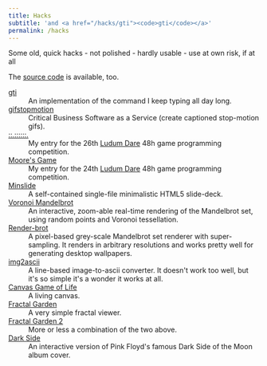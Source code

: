 ```yaml
---
title: Hacks
subtitle: 'and <a href="/hacks/gti"><code>gti</code></a>'
permalink: /hacks
---
```


<p>Some old, quick hacks - not polished - hardly usable - use at own risk, if at all</p>
<p>The <a href="https://github.com/rwos">source code</a> is available, too.</p>

<dl>
  <dt><a href="/hacks/gti">gti</a></dt>
  <dd>
    An implementation of the command I keep typing all day long.
  </dd>
  <dt><a href="https://rwos.github.io/gifstopmotion/">gifstopmotion</a></dt>
  <dd>
    Critical Business Software as a Service (create captioned stop-motion gifs).
  </dd>
  <dt><a href="/hacks/ld26">::.::::::.</a></dt>
  <dd>
    My entry for the 26th <a href="http://www.ludumdare.com/compo/">Ludum Dare</a>
    48h game programming competition.
  </dd>
  <dt><a href="/hacks/ld24">Moore's Game</a></dt>
  <dd>
    My entry for the 24th <a href="http://www.ludumdare.com/compo/">Ludum Dare</a>
    48h game programming competition.
  </dd>
  <dt><a href="/hacks/minslide">Minslide</a></dt>
  <dd>
    A self-contained single-file minimalistic HTML5 slide-deck.
  </dd>
  <dt><a href="/hacks/voronoi-mandelbrot">Voronoi Mandelbrot</a></dt>
  <dd>
    An interactive, zoom-able real-time rendering of the
    Mandelbrot set, using random points and Voronoi tessellation.
  </dd>
  <dt><a href="/hacks/render-brot">Render-brot</a></dt>
  <dd>
    A pixel-based grey-scale Mandelbrot set renderer with
    super-sampling. It renders in arbitrary resolutions and
    works pretty well for generating desktop wallpapers.
  </dd>
  <dt><a href="/hacks/img2ascii">img2ascii</a></dt>
  <dd>
    A line-based image-to-ascii converter. It doesn't work
    too well, but it's so simple it's a wonder it works at
    all.
  </dd>
  <dt><a href="/hacks/canvas_game_of_life">Canvas Game of Life</a></dt>
  <dd>
    A living canvas.
  </dd>
  <dt><a href="/hacks/fractal_garden">Fractal Garden</a></dt>
  <dd>
    A very simple fractal viewer.
  </dd>
  <dt><a href="/hacks/fractal_garden_2">Fractal Garden 2</a></dt>
  <dd>
    More or less a combination of the two above.
  </dd>
  <dt><a href="/hacks/dark_side">Dark Side</a></dt>
  <dd>
    An interactive version of Pink Floyd's famous Dark Side of the
    Moon album cover.
  </dd>
</dl>
